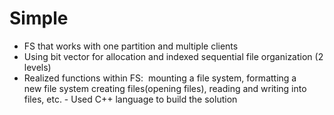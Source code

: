 # Simple 

- FS that works with one partition and multiple clients
- Using bit vector for allocation and indexed sequential file organization (2 levels)
- Realized functions within FS:  mounting a file system, formatting a new file system creating files(opening files), reading and writing into files,  etc.
- Used C++ language to build the solution
